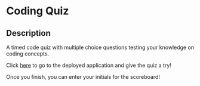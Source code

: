 # Coding Quiz

## Description
A timed code quiz with multiple choice questions testing your knowledge on coding concepts.

Click [here](https://cwedwards9.github.io/coding-quiz/) to go to the deployed application and give the quiz a try!      

Once you finish, you can enter your initials for the scoreboard!

